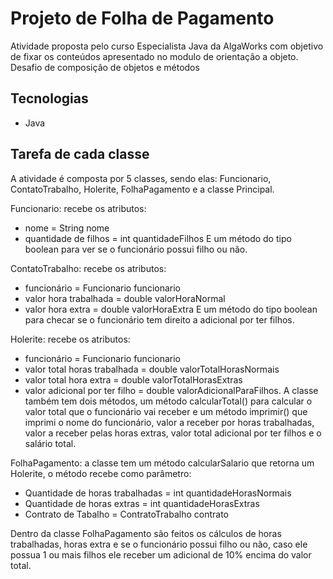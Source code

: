 
# Projeto de Folha de Pagamento

Atividade proposta pelo curso Especialista Java da AlgaWorks com objetivo de fixar os conteúdos apresentado no modulo de orientação a objeto. Desafio de composição de objetos e métodos



## Tecnologias

- Java

## Tarefa de cada classe

A atividade é composta por 5 classes, sendo elas: Funcionario, ContatoTrabalho, Holerite, FolhaPagamento e a classe Principal.

Funcionario: recebe os atributos:
* nome = String nome
* quantidade de filhos = int quantidadeFilhos
E um método do tipo boolean para ver se o funcionário possui filho ou não.

ContatoTrabalho: recebe os atributos:
* funcionário = Funcionario funcionario
* valor hora trabalhada = double valorHoraNormal
* valor hora extra = double valorHoraExtra 
E um método do tipo boolean para checar se o funcionário tem direito a adicional por ter filhos.

Holerite: recebe os atributos:
* funcionário = Funcionario funcionario 
* valor total horas trabalhada = double valorTotalHorasNormais
* valor total hora extra = double valorTotalHorasExtras 
* valor adicional por ter filho = double valorAdicionalParaFilhos. 
A classe também tem dois métodos, um método calcularTotal() para calcular o valor total que o funcionário vai receber e um método imprimir() que imprimi o nome do funcionário, valor a receber por horas trabalhadas, valor a receber pelas horas extras, valor total adicional por ter filhos e o salário total.

FolhaPagamento: a classe tem um método calcularSalario que retorna um Holerite, o método recebe como parâmetro:
* Quantidade de horas trabalhadas = int quantidadeHorasNormais
* Quantidade de horas extras = int quantidadeHorasExtras
* Contrato de Tabalho = ContratoTrabalho contrato

Dentro da classe FolhaPagamento são feitos os cálculos de horas trabalhadas, horas extra e se o funcionário possui filho ou não, caso ele possua 1 ou mais filhos ele receber um adicional de 10% encima do valor total.

